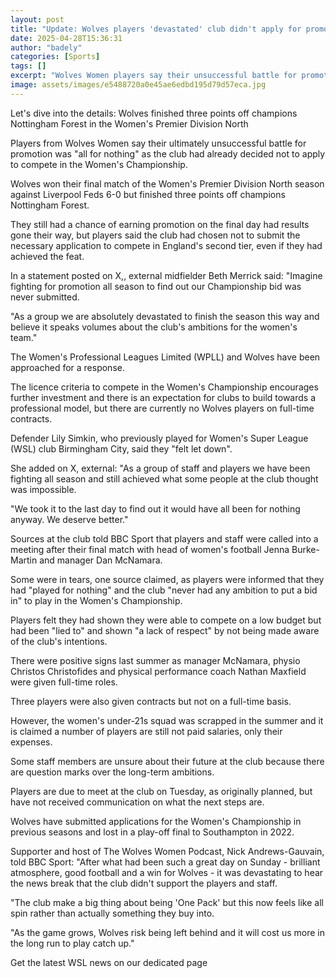 ```yaml
---
layout: post
title: "Update: Wolves players 'devastated' club didn't apply for promotion"
date: 2025-04-28T15:36:31
author: "badely"
categories: [Sports]
tags: []
excerpt: "Wolves Women players say their unsuccessful battle for promotion was 'all for nothing' as the club failed to submit a bid to compete in the Women's Ch"
image: assets/images/e5488720a0e45ae6edbd195d79d57eca.jpg
---
```


Let's dive into the details: Wolves finished three points off champions Nottingham Forest in the Women's Premier Division North

Players from Wolves Women say their ultimately unsuccessful battle for promotion was "all for nothing" as the club had already decided not to apply to compete in the Women's Championship.

Wolves won their final match of the Women's Premier Division North season against Liverpool Feds 6-0 but finished three points off champions Nottingham Forest. 

They still had a chance of earning promotion on the final day had results gone their way, but players said the club had chosen not to submit the necessary application to compete in England's second tier, even if they had achieved the feat. 

In a statement posted on X,, external midfielder Beth Merrick said: "Imagine fighting for promotion all season to find out our Championship bid was never submitted.

"As a group we are absolutely devastated to finish the season this way and believe it speaks volumes about the club's ambitions for the women's team."

The Women's Professional Leagues Limited (WPLL) and Wolves have been approached for a response.

The licence criteria to compete in the Women's Championship encourages further investment and there is an expectation for clubs to build towards a professional model, but there are currently no Wolves players on full-time contracts.

Defender Lily Simkin, who previously played for Women's Super League (WSL) club Birmingham City, said they "felt let down". 

She added on X, external: "As a group of staff and players we have been fighting all season and still achieved what some people at the club thought was impossible.

"We took it to the last day to find out it would have all been for nothing anyway. We deserve better."

Sources at the club told BBC Sport that players and staff were called into a meeting after their final match with head of women's football Jenna Burke-Martin and manager Dan McNamara.

Some were in tears, one source claimed, as players were informed that they had "played for nothing" and the club "never had any ambition to put a bid in" to play in the Women's Championship.

Players felt they had shown they were able to compete on a low budget but had been "lied to" and shown "a lack of respect" by not being made aware of the club's intentions.

There were positive signs last summer as manager McNamara, physio Christos Christofides and physical performance coach Nathan Maxfield were given full-time roles. 

Three players were also given contracts but not on a full-time basis.

However, the women's under-21s squad was scrapped in the summer and it is claimed a number of players are still not paid salaries, only their expenses. 

Some staff members are unsure about their future at the club because there are question marks over the long-term ambitions.

Players are due to meet at the club on Tuesday, as originally planned, but have not received communication on what the next steps are.

Wolves have submitted applications for the Women's Championship in previous seasons and lost in a play-off final to Southampton in 2022. 

Supporter and host of The Wolves Women Podcast, Nick Andrews-Gauvain, told BBC Sport: "After what had been such a great day on Sunday - brilliant atmosphere, good football and a win for Wolves - it was devastating to hear the news break that the club didn't support the players and staff.  

"The club make a big thing about being 'One Pack' but this now feels like all spin rather than actually something they buy into. 

"As the game grows, Wolves risk being left behind and it will cost us more in the long run to play catch up."

Get the latest WSL news on our dedicated page

